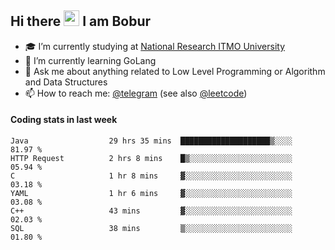 ## Hi there <img src="https://media.giphy.com/media/hvRJCLFzcasrR4ia7z/giphy.gif" width="25px" height="25px"> I am Bobur

- :mortar_board: I’m currently studying at [National Research ITMO University](https://itmo.ru/)
- :seedling: I’m currently learning GoLang
- :speech_balloon: Ask me about anything related to Low Level Programming or Algorithm and Data Structures
- :mailbox: How to reach me: [@telegram](https://t.me/octoant) (see also [@leetcode](https://leetcode.com/octoant/))    

#### Coding stats in last week

<!--START_SECTION:waka-->

```text
Java                  29 hrs 35 mins  ████████████████████▒░░░░   81.97 %
HTTP Request          2 hrs 8 mins    █▒░░░░░░░░░░░░░░░░░░░░░░░   05.94 %
C                     1 hr 8 mins     ▓░░░░░░░░░░░░░░░░░░░░░░░░   03.18 %
YAML                  1 hr 6 mins     ▓░░░░░░░░░░░░░░░░░░░░░░░░   03.08 %
C++                   43 mins         ▓░░░░░░░░░░░░░░░░░░░░░░░░   02.03 %
SQL                   38 mins         ▒░░░░░░░░░░░░░░░░░░░░░░░░   01.80 %
```

<!--END_SECTION:waka-->
